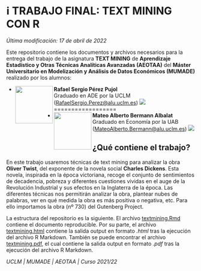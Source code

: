 # :information_source: **TRABAJO FINAL: TEXT MINING CON R**

_Última modificación: 17 de abril de 2022_

Este repositorio contiene los documentos y archivos necesarios para la entrega del trabajo de la asignatura **TEXT MINING** de **Aprendizaje Estadístico y Otras Técnicas Analíticas Avanzadas (AEOTAA)** del **Máster Universitario en Modelización y Análisis de Datos Económicos (MUMADE)** realizado por los alumnos:

  + **Rafael Sergio Pérez Pujol** <img src="media/figures/rafael.jpg" align="left" height="100px" />  
    Graduado en ADE por la UCLM   
    (RafaelSergio.Perez@alu.uclm.es) [<img src="https://img.icons8.com/material-rounded/24/000000/linkedin--v2.png"/>](https://www.linkedin.com/in/s-p%C3%A9rez-pujol/)   
==================
  + **Mateo Alberto Bermann Albalat**  <img src="media/figures/mateo.jpg" align="left" height="100px" />  
    Graduado en Economía por la UAB  
    (MateoAlberto.Bermann@alu.uclm.es) [<img src="https://img.icons8.com/material-rounded/24/000000/linkedin--v2.png"/>](https://www.linkedin.com/in/mateo-bermann-albalat-449198216)  

## ¿Qué contiene el trabajo?

En este trabajo usaremos técnicas de text mining para analizar la obra **Oliver Twist**, del exponente de la novela social **Charles Dickens**. Esta novela, inspirada en la época victoriana, recoge el conjunto de sentimientos de decadencia, pobreza y diferentes cuestiones vividas en el auge de la Revolución Industrial y sus efectos en la Inglaterra de la época. Las diferentes técnicas nos permitirán analizar la obra, plantear nubes de palabras, ver en qué medida la obra es más positiva o negativa, etc. Para ello importamos la obra (nº 730) del Gutenberg Project.

La estructura del repositorio es la siguiente. El archivo [textmining.Rmd](https://github.com/sperezpujol/textmining/edit/main/textmining.Rmd) contiene el documento reproducible. Por su parte, el archivo [textmining.html](https://github.com/sperezpujol/textmining/edit/main/textmining.html) contiene la salida output en formato _.html_ tras la ejecución del archivo R Markdown. También se puede encontrar el archivo [textmining.pdf](https://github.com/sperezpujol/textmining/edit/main/textmining.pdf), el cual contiene la salida output en formato _.pdf_ tras la ejecución del archivo R Markdown.

_UCLM | MUMADE | AEOTAA | Curso 2021/22_
